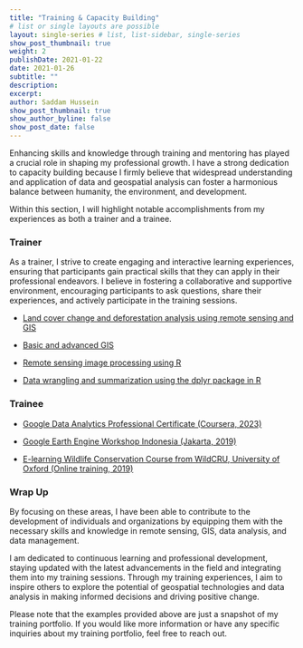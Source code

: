 ```yaml
---
title: "Training & Capacity Building"
# list or single layouts are possible
layout: single-series # list, list-sidebar, single-series
show_post_thumbnail: true
weight: 2
publishDate: 2021-01-22
date: 2021-01-26
subtitle: ""
description:
excerpt:
author: Saddam Hussein
show_post_thumbnail: true
show_author_byline: false
show_post_date: false
---
```


Enhancing skills and knowledge through training and mentoring has played a crucial role in shaping my professional growth. I have a strong dedication to capacity building because I firmly believe that widespread understanding and application of data and geospatial analysis can foster a harmonious balance between humanity, the environment, and development.

Within this section, I will highlight notable accomplishments from my experiences as both a trainer and a trainee.

### Trainer
As a trainer, I strive to create engaging and interactive learning experiences, ensuring that participants gain practical skills that they can apply in their professional endeavors. I believe in fostering a collaborative and supportive environment, encouraging participants to ask questions, share their experiences, and actively participate in the training sessions.

- [Land cover change and deforestation analysis using remote sensing and GIS](http://saddam.id/collection/training-capacity-building/lulc-training/)

- [Basic and advanced GIS](http://saddam.id/collection/training-capacity-building/gis-training/)

- [Remote sensing image processing using R](http://saddam.id/collection/training-capacity-building/remote-sensing-r-training/)

- [Data wrangling and summarization using the dplyr package in R](http://saddam.id/collection/training-capacity-building/dplyr-r-training/)

### Trainee

- [Google Data Analytics Professional Certificate (Coursera, 2023)](http://saddam.id/collection/training-capacity-building/google-data-analystics/)

- [Google Earth Engine Workshop Indonesia (Jakarta, 2019)](http://saddam.id/collection/training-capacity-building/gee/)

- [E-learning Wildlife Conservation Course from WildCRU, University of Oxford (Online training, 2019)](http://saddam.id/collection/training-capacity-building/ewcc/)

### Wrap Up

By focusing on these areas, I have been able to contribute to the development of individuals and organizations by equipping them with the necessary skills and knowledge in remote sensing, GIS, data analysis, and data management.

I am dedicated to continuous learning and professional development, staying updated with the latest advancements in the field and integrating them into my training sessions. Through my training experiences, I aim to inspire others to explore the potential of geospatial technologies and data analysis in making informed decisions and driving positive change.

Please note that the examples provided above are just a snapshot of my training portfolio. If you would like more information or have any specific inquiries about my training portfolio, feel free to reach out.
